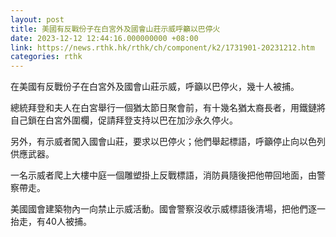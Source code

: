 ```yaml
---
layout: post
title: 美國有反戰份子在白宮外及國會山莊示威呼籲以巴停火
date: 2023-12-12 12:44:16.000000000 +08:00
link: https://news.rthk.hk/rthk/ch/component/k2/1731901-20231212.htm
categories: rthk
---
```


在美國有反戰份子在白宮外及國會山莊示威，呼籲以巴停火，幾十人被捕。

總統拜登和夫人在白宮舉行一個猶太節日聚會前，有十幾名猶太裔長者，用鐵鏈將自己鎖在白宮外圍欄，促請拜登支持以巴在加沙永久停火。

另外，有示威者闖入國會山莊，要求以巴停火；他們舉起標語，呼籲停止向以色列供應武器。

一名示威者爬上大樓中庭一個雕塑掛上反戰標語，消防員隨後把他帶回地面，由警察帶走。

美國國會建築物內一向禁止示威活動。國會警察沒收示威標語後清場，把他們逐一抬走，有40人被捕。
